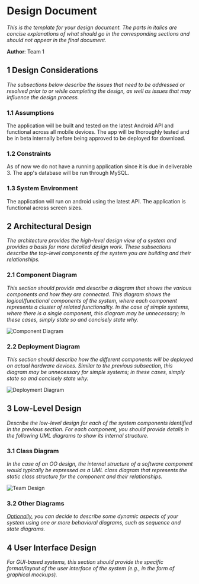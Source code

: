 # Design Document

*This is the template for your design document. The parts in italics are concise explanations of what should go in the corresponding sections and should not appear in the final document.*

**Author**: Team 1

## 1 Design Considerations

*The subsections below describe the issues that need to be addressed or resolved prior to or while completing the design, as well as issues that may influence the design process.*

### 1.1 Assumptions

The application will be built and tested on the latest Android API and functional across all mobile devices. The app will be thoroughly tested and be in beta internally before being approved to be deployed for download. 

### 1.2 Constraints

As of now we do not have a running application since it is due in deliverable 3. The app's database will be run through MySQL.

### 1.3 System Environment

The application will run on android using the latest API. The application is functional across screen sizes.

## 2 Architectural Design

*The architecture provides the high-level design view of a system and provides a basis for more detailed design work. These subsections describe the top-level components of the system you are building and their relationships.*

### 2.1 Component Diagram

*This section should provide and describe a diagram that shows the various components and how they are connected. This diagram shows the logical/functional components of the system, where each component represents a cluster of related functionality. In the case of simple systems, where there is a single component, this diagram may be unnecessary; in these cases, simply state so and concisely state why.*

![Component Diagram](https://i.imgur.com/pIPTrA3.png)


### 2.2 Deployment Diagram

*This section should describe how the different components will be deployed on actual hardware devices. Similar to the previous subsection, this diagram may be unnecessary for simple systems; in these cases, simply state so and concisely state why.*

![Deployment Diagram](https://i.imgur.com/NBdutB9.png)

## 3 Low-Level Design

*Describe the low-level design for each of the system components identified in the previous section. For each component, you should provide details in the following UML diagrams to show its internal structure.*

### 3.1 Class Diagram

*In the case of an OO design, the internal structure of a software component would typically be expressed as a UML class diagram that represents the static class structure for the component and their relationships.*

![Team Design](https://i.imgur.com/oZPpQWe.png)

### 3.2 Other Diagrams

*<u>Optionally</u>, you can decide to describe some dynamic aspects of your system using one or more behavioral diagrams, such as sequence and state diagrams.*

## 4 User Interface Design
*For GUI-based systems, this section should provide the specific format/layout of the user interface of the system (e.g., in the form of graphical mockups).*

